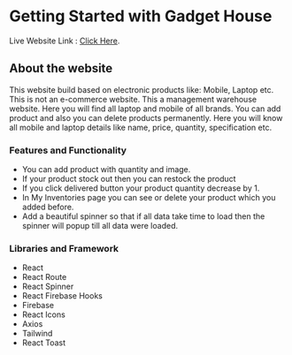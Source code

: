 # Getting Started with Gadget House

Live Website Link : [Click Here](https://github.com/facebook/create-react-app).

## About the website

This website build based on electronic products like: Mobile, Laptop etc. This is not an e-commerce website. This a management warehouse website. Here you will find all laptop and mobile of all brands. You can add product and also you can delete products permanently. Here you will know all mobile and laptop details like name, price, quantity, specification etc.

### Features and Functionality

- You can add product with quantity and image.
- If your product stock out then you can restock the product
- If you click delivered button your product quantity decrease by 1.
- In My Inventories page you can see or delete your product which you added before.
- Add a beautiful spinner so that if all data take time to load then the spinner will popup till all data were loaded.  

### Libraries and Framework

- React
- React Route
- React Spinner
- React Firebase Hooks
- Firebase
- React Icons
- Axios
- Tailwind
- React Toast



